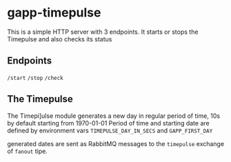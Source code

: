 # gapp-timepulse
This is a simple HTTP server with 3 endpoints. It starts or stops the Timepulse and also checks its status

## Endpoints
`/start`
`/stop`
`/check`

## The Timepulse
The Timepi]ulse module generates a new day in regular period of time, 10s by default starting from 1970-01-01
Period of time and starting date are defined by environment vars `TIMEPULSE_DAY_IN_SECS` and `GAPP_FIRST_DAY`

generated dates are sent as RabbitMQ messages to the `timepulse` exchange of `fanout` tipe.
